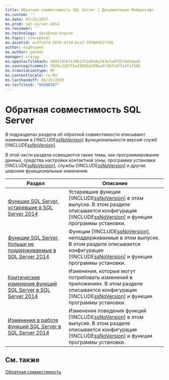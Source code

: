 ```yaml
---
title: Обратная совместимость SQL Server | Документация Майкрософт
ms.custom: ''
ms.date: 05/24/2017
ms.prod: sql-server-2014
ms.reviewer: ''
ms.technology: database-engine
ms.topic: conceptual
ms.assetid: ac47cb74-5578-417d-bcef-f970d9527705
author: mightypen
ms.author: genemi
manager: craigg
ms.openlocfilehash: dd93707ef139b1751d918af43efed72574d58aa5
ms.sourcegitcommit: 3026c22b7fba19059a769ea5f367c4f51efaf286
ms.translationtype: MT
ms.contentlocale: ru-RU
ms.lasthandoff: 06/15/2019
ms.locfileid: "66088507"
---
```

# <a name="sql-server-backward-compatibility"></a>Обратная совместимость SQL Server
  В подразделах раздела об обратной совместимости описывают изменения в [!INCLUDE[ssNoVersion](../includes/ssnoversion-md.md)] функциональности версий служб [!INCLUDE[ssNoVersion](../includes/ssnoversion-md.md)].  
  
 В этой части раздела освещаются такие темы, как программирование данных, средства настройки контактной зоны, программа установки [!INCLUDE[ssNoVersion](../includes/ssnoversion-md.md)], службы [!INCLUDE[ssNoVersion](../includes/ssnoversion-md.md)] и другие широкие функциональные изменения.  
  
|Раздел|Описание|  
|-----------|-----------------|  
|[Функции SQL Server, устаревшие в SQL Server 2014](../../2014/getting-started/deprecated-sql-server-features-in-sql-server-2014.md)|Устаревшие функции [!INCLUDE[ssNoVersion](../includes/ssnoversion-md.md)] в этом выпуске. В этом разделе описывается конфигурация [!INCLUDE[ssNoVersion](../includes/ssnoversion-md.md)] и функции программы установки.|  
|[Функции SQL Server, больше не поддерживаемые в SQL Server 2014](../../2014/getting-started/discontinued-sql-server-features-in-sql-server-2014.md)|Функции [!INCLUDE[ssNoVersion](../includes/ssnoversion-md.md)], неподдерживаемые в этом выпуске. В этом разделе описывается конфигурация [!INCLUDE[ssNoVersion](../includes/ssnoversion-md.md)] и функции программы установки.|  
|[Критические изменения функций SQL Server в SQL Server 2014](../../2014/getting-started/breaking-changes-to-sql-server-features-in-sql-server-2014.md)|Изменения, которые могут потребовать изменений в приложениях. В этом разделе описывается конфигурация [!INCLUDE[ssNoVersion](../includes/ssnoversion-md.md)] и функции программы установки.|  
|[Изменения в работе функций SQL Server в SQL Server 2014](../../2014/getting-started/behavior-changes-to-sql-server-features-in-sql-server-2014.md)|Изменения поведения функций [!INCLUDE[ssNoVersion](../includes/ssnoversion-md.md)] в этом выпуске. В этом разделе описывается конфигурация [!INCLUDE[ssNoVersion](../includes/ssnoversion-md.md)] и функции программы установки.|  
  
## <a name="see-also"></a>См. также  
 [Обратная совместимость](../../2014/getting-started/backward-compatibility.md)  
  
  
